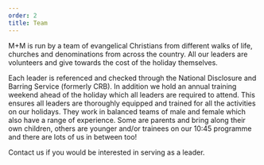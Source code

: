 ```yaml
---
order: 2
title: Team
---
```

M+M is run by a team of evangelical Christians from different walks of life, churches and denominations from across the country. All our leaders are volunteers and give towards the cost of the holiday themselves.

Each leader is referenced and checked through the National Disclosure and Barring Service (formerly CRB). In addition we hold an annual training weekend ahead of the holiday which all leaders are required to attend. This ensures all leaders are thoroughly equipped and trained for all the activities on our holidays. They work in balanced teams of male and female which also have a range of experience. Some are parents and bring along their own children, others are younger and/or trainees on our 10:45 programme and there are lots of us in between too!

Contact us if you would be interested in serving as a leader.

